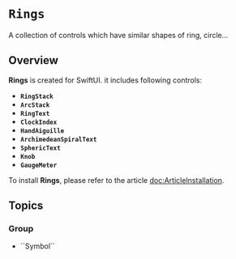 # ``Rings``

A collection of controls which have similar shapes of ring, circle...

## Overview


**Rings** is created for SwiftUI. it includes following controls:

* **``RingStack``**
* **``ArcStack``**
* **``RingText``**
* **``ClockIndex``**
* **``HandAiguille``**
* **``ArchimedeanSpiralText``**
* **``SphericText``**
* **``Knob``**
* **``GaugeMeter``**

To install **Rings**, please refer to the article <doc:ArticleInstallation>.

## Topics

### <!--@START_MENU_TOKEN@-->Group<!--@END_MENU_TOKEN@-->

- <!--@START_MENU_TOKEN@-->``Symbol``<!--@END_MENU_TOKEN@-->
